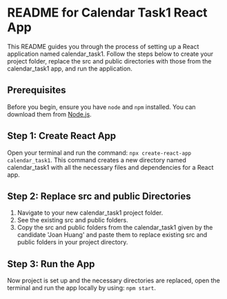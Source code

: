 # README for Calendar Task1 React App
This README guides you through the process of setting up a React application named calendar_task1. Follow the steps below to create your project folder, replace the src and public directories with those from the calendar_task1 app, and run the application.

## Prerequisites

Before you begin, ensure you have `node` and `npm` installed. You can download them from [Node.js](https://nodejs.org/).

## Step 1: Create React App

Open your terminal and run the command: `npx create-react-app calendar_task1`. This command creates a new directory named calendar_task1 with all the necessary files and dependencies for a React app.

## Step 2: Replace src and public Directories

1. Navigate to your new calendar_task1 project folder.
2. See the existing src and public folders. 
3. Copy the src and public folders from the calendar_task1 given by the candidate 'Joan Huang' and paste them to replace existing src and public folders in your project directory.

## Step 3: Run the App

Now project is set up and the necessary directories are replaced, open the terminal and run the app locally by using: `npm start`.